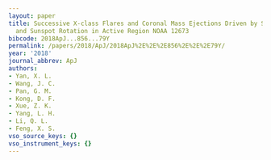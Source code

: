 ```yaml
---
layout: paper
title: Successive X-class Flares and Coronal Mass Ejections Driven by Shearing Motion
  and Sunspot Rotation in Active Region NOAA 12673
bibcode: 2018ApJ...856...79Y
permalink: /papers/2018/ApJ/2018ApJ%2E%2E%2E856%2E%2E%2E79Y/
year: '2018'
journal_abbrev: ApJ
authors:
- Yan, X. L.
- Wang, J. C.
- Pan, G. M.
- Kong, D. F.
- Xue, Z. K.
- Yang, L. H.
- Li, Q. L.
- Feng, X. S.
vso_source_keys: {}
vso_instrument_keys: {}
---
```

